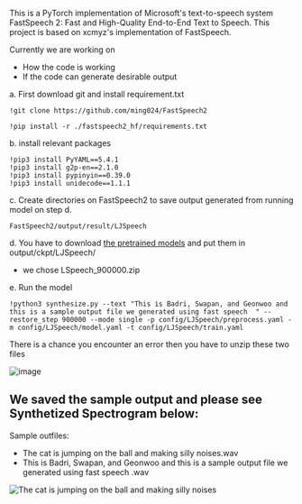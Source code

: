 This is a PyTorch implementation of Microsoft's text-to-speech system FastSpeech 2: Fast and High-Quality End-to-End Text to Speech. This project is based on xcmyz's implementation of FastSpeech. 

Currently we are working on 
* How the code is working 
* If the code can generate desirable output 

a. First download git and install requirement.txt


```
!git clone https://github.com/ming024/FastSpeech2 
```
```
!pip install -r ./fastspeech2_hf/requirements.txt
```


b. install relevant packages 

```
!pip3 install PyYAML==5.4.1
!pip3 install g2p-en==2.1.0
!pip3 install pypinyin==0.39.0
!pip3 install unidecode==1.1.1
```
c. Create directories on FastSpeech2 to save output generated from running model on step d. 
```
FastSpeech2/output/result/LJSpeech
```


d. You have to download [the pretrained models](https://drive.google.com/drive/folders/1DOhZGlTLMbbAAFZmZGDdc77kz1PloS7F?usp=sharing) and put them in output/ckpt/LJSpeech/
* we chose LSpeech_900000.zip

e. Run the model

```
!python3 synthesize.py --text "This is Badri, Swapan, and Geonwoo and this is a sample output file we generated using fast speech  " --restore_step 900000 --mode single -p config/LJSpeech/preprocess.yaml -m config/LJSpeech/model.yaml -t config/LJSpeech/train.yaml
```
There is a chance you encounter an error then you have to unzip these two files 

![image](https://user-images.githubusercontent.com/71423299/164359823-6d5604c6-9e0e-4f46-a696-2cf400bcd492.png)



## We saved the sample output and please see Synthetized Spectrogram below:
Sample outfiles: 
* The cat is jumping on the ball and making silly noises.wav
* This is Badri, Swapan, and Geonwoo and this is a sample output file we generated using fast speech .wav

![The cat is jumping on the ball and making silly noises](https://user-images.githubusercontent.com/71423299/164358203-ff250893-661f-4f28-9d37-2c1f6161fa0f.png)
